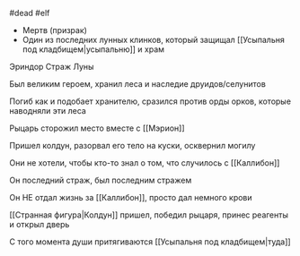 #dead #elf

- Мертв (призрак)
- Один из последних лунных клинков, который защищал [[Усыпальня под кладбищем|усыпальню]] и храм

Эриндор Страж Луны

Был великим героем, хранил леса и наследие друидов/селунитов

Погиб как и подобает хранителю, сразился против орды орков, которые наводняли эти леса

Рыцарь сторожил место вместе с [[Мэрион]]

Пришел колдун, разорвал его тело на куски, осквернил могилу

Они не хотели, чтобы кто-то знал о том, что случилось с [[Каллибон]]

Он последний страж, был последним стражем

Он НЕ отдал жизнь за [[Каллибон]], просто дал немного крови

[[Странная фигура|Колдун]] пришел, победил рыцаря, принес реагенты и открыл дверь

С того момента души притягиваются [[Усыпальня под кладбищем|туда]]
